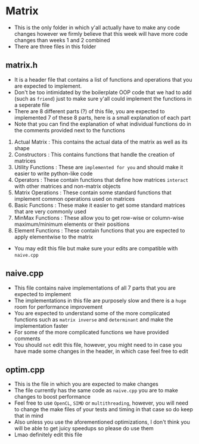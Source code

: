 # Matrix
- This is the only folder in which y'all actually have to make any code changes however we firmly believe that this week will have more code changes than weeks 1 and 2 combined
- There are three files in this folder
## matrix.h
- It is a header file that contains a list of functions and operations that you are expected to implement.
- Don't be too intimidated by the boilerplate OOP code that we had to add (such as `friend`) just to make sure y'all could implement the functions in a seperate file
- There are 8 different parts (?) of this file, you are expected to implemented 7 of these 8 parts, here is a small explanation of each part
- Note that you can find the explanation of what individual functions do in the comments provided next to the functions
1. Actual Matrix : This contains the actual data of the matrix as well as its shape
2. Constructors : This contains functions that handle the creation of matrices
3. Utility Functions : These are `implemented for you` and should make it easier to write python-like code
4. Operators : These contain functions that define how matrices `interact` with other matrices and non-matrix objects
5. Matrix Operations : These contain some standard functions that implement common operations used on matrices
6. Basic Functions : These make it easier to get some standard matrices that are very commonly used
7. MinMax Functions : These allow you to get row-wise or column-wise maximum/minimum elements or their positions
8. Element Functions : These contain functions that you are expected to apply elementwise to the matrix
- You may edit this file but make sure your edits are compatible with `naive.cpp`
## naive.cpp
- This file contains naive implementations of all 7 parts that you are expected to implement
- The implementations in this file are purposely slow and there is a `huge` room for performance improvement
- You are expected to understand some of the more complicated functions such as `matrix inverse` and `determinant` and make the implementation faster
- For some of the more complicated functions we have provided comments
- You should `not` edit this file, however, you might need to in case you have made some changes in the header, in which case feel free to edit
## optim.cpp
- This is the file in which you are expected to make changes
- The file currently has the same code as `naive.cpp` you are to make changes to boost performance
- Feel free to use `OpenCL`, `SIMD` or `multithreading`, however, you will need to change the make files of your tests and timing in that case so do keep that in mind
- Also unless you use the aforementioned optimizations, I don't think you will be able to get juicy speedups so please do use them
- Lmao definitely edit this file 